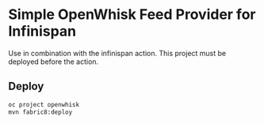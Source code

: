 # Simple OpenWhisk Feed Provider for Infinispan

Use in combination with the infinispan action. This project must be deployed before the action.

## Deploy

```bash
oc project openwhisk
mvn fabric8:deploy
```